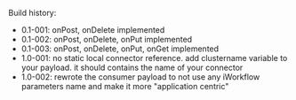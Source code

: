 Build history:

 * 0.1-001: onPost, onDelete implemented
 * 0.1-002: onPost, onDelete, onPut implemented
 * 0.1-003: onPost, onDelete, onPut, onGet implemented
 * 1.0-001: no static local connector reference. add clustername variable to your payload. it should contains the name of your connector
 * 1.0-002: rewrote the consumer payload to not use any iWorkflow parameters name and make it more "application centric"
